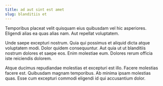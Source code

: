 ```yaml
---
title: ad aut sint est amet
slug: blanditiis et
---
```


Temporibus placeat velit quisquam eius quibusdam vel hic asperiores. Eligendi alias ea quas alias nam. Aut repellat voluptatem.

Unde saepe excepturi nostrum. Quia qui possimus et aliquid dicta atque voluptatem modi. Dolor quidem consequuntur. Aut quia ut ut blanditiis nostrum dolores et saepe eos. Enim molestiae eum. Dolores rerum officia iste reiciendis dolorem.

Atque ducimus repudiandae molestias et excepturi est illo. Facere molestias facere est. Quibusdam magnam temporibus. Ab minima ipsam molestias quas. Esse cum excepturi commodi eligendi id qui accusantium dolor.
